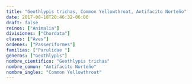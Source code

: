```yaml
---
title: "Geothlypis trichas, Common Yellowthroat, Antifacito Norteño"
date: 2017-08-18T20:46:32-06:00
draft: false
reinos: ["Animalia"]
divisiones: ["Chordata"]
clases: ["Aves"]
ordenes: ["Passeriformes"]
familias: ["Parulidae "]
generos: ["Geothlypis"]
nombre_cientifico: "Geothlypis trichas"
nombre_comun: "Antifacito Norteño"
nombre_ingles: "Common Yellowthroat"
---
```

